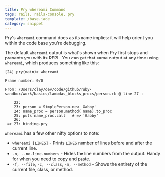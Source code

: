 ```yaml
---
title: Pry whereami Command
tags: rails, rails-console, pry
template: /base.jade
category: snippet
---
```


Pry's `whereami` command does as its name implies: it will help orient you within the code base you're debugging.

The default `whereami` output is what's shown when Pry first stops and presents you with its REPL. You can get that same output at any time using `whereami`, which produces something like this:

```
[24] pry(main)> whereami

Frame number: 0/0

From: /Users/clay/dev/code/github/ruby-sandbox/work/basics/lambdas_blocks_procs/person.rb @ line 27 :

    22:
    23: person = SimplePerson.new 'Gabby'
    24: name_proc = person.method(:name).to_proc
    25: puts name_proc.call   # => 'Gabby'
    26:
 => 27: binding.pry
```

`whereami` has a few other nifty options to note:

* `whereami [LINES]` - Prints `LINES` number of lines before and after the current line.
* `-n, --no-line-numbers` - Hides the line numbers from the output. Handy for when you need to copy and paste.
* `-f, --file`, `-c, --class`, `-m, --method` - Shows the entirety of the current file, class, or method.
